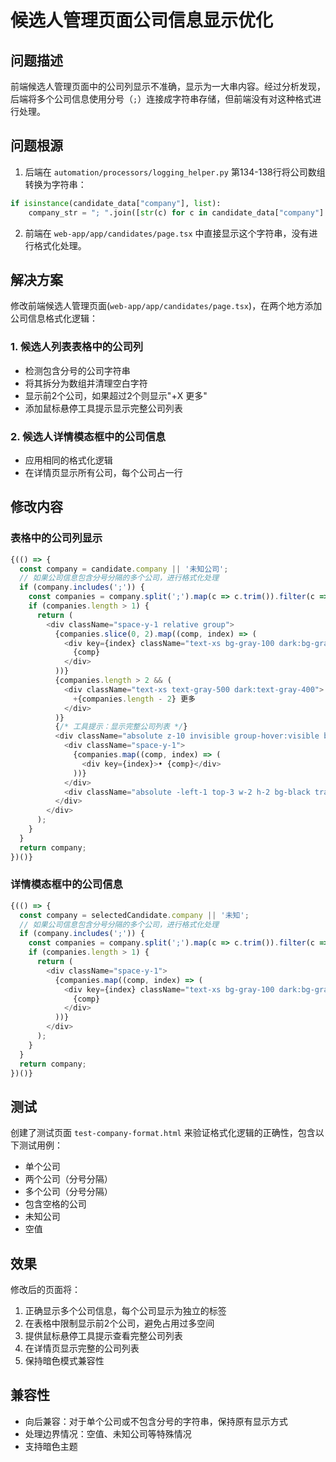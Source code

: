 # 候选人管理页面公司信息显示优化

## 问题描述
前端候选人管理页面中的公司列显示不准确，显示为一大串内容。经过分析发现，后端将多个公司信息使用分号（`;`）连接成字符串存储，但前端没有对这种格式进行处理。

## 问题根源
1. 后端在 `automation/processors/logging_helper.py` 第134-138行将公司数组转换为字符串：
```python
if isinstance(candidate_data["company"], list):
    company_str = "; ".join([str(c) for c in candidate_data["company"] if c])
```

2. 前端在 `web-app/app/candidates/page.tsx` 中直接显示这个字符串，没有进行格式化处理。

## 解决方案
修改前端候选人管理页面(`web-app/app/candidates/page.tsx`)，在两个地方添加公司信息格式化逻辑：

### 1. 候选人列表表格中的公司列
- 检测包含分号的公司字符串
- 将其拆分为数组并清理空白字符
- 显示前2个公司，如果超过2个则显示"+X 更多"
- 添加鼠标悬停工具提示显示完整公司列表

### 2. 候选人详情模态框中的公司信息
- 应用相同的格式化逻辑
- 在详情页显示所有公司，每个公司占一行

## 修改内容

### 表格中的公司列显示
```javascript
{(() => {
  const company = candidate.company || '未知公司';
  // 如果公司信息包含分号分隔的多个公司，进行格式化处理
  if (company.includes(';')) {
    const companies = company.split(';').map(c => c.trim()).filter(c => c);
    if (companies.length > 1) {
      return (
        <div className="space-y-1 relative group">
          {companies.slice(0, 2).map((comp, index) => (
            <div key={index} className="text-xs bg-gray-100 dark:bg-gray-700 px-2 py-1 rounded">
              {comp}
            </div>
          ))}
          {companies.length > 2 && (
            <div className="text-xs text-gray-500 dark:text-gray-400">
              +{companies.length - 2} 更多
            </div>
          )}
          {/* 工具提示：显示完整公司列表 */}
          <div className="absolute z-10 invisible group-hover:visible bg-black text-white text-xs rounded py-2 px-3 -top-2 left-full ml-2 whitespace-nowrap opacity-0 group-hover:opacity-100 transition-opacity">
            <div className="space-y-1">
              {companies.map((comp, index) => (
                <div key={index}>• {comp}</div>
              ))}
            </div>
            <div className="absolute -left-1 top-3 w-2 h-2 bg-black transform rotate-45"></div>
          </div>
        </div>
      );
    }
  }
  return company;
})()}
```

### 详情模态框中的公司信息
```javascript
{(() => {
  const company = selectedCandidate.company || '未知';
  // 如果公司信息包含分号分隔的多个公司，进行格式化处理
  if (company.includes(';')) {
    const companies = company.split(';').map(c => c.trim()).filter(c => c);
    if (companies.length > 1) {
      return (
        <div className="space-y-1">
          {companies.map((comp, index) => (
            <div key={index} className="text-xs bg-gray-100 dark:bg-gray-700 px-2 py-1 rounded">
              {comp}
            </div>
          ))}
        </div>
      );
    }
  }
  return company;
})()}
```

## 测试
创建了测试页面 `test-company-format.html` 来验证格式化逻辑的正确性，包含以下测试用例：
- 单个公司
- 两个公司（分号分隔）
- 多个公司（分号分隔）
- 包含空格的公司
- 未知公司
- 空值

## 效果
修改后的页面将：
1. 正确显示多个公司信息，每个公司显示为独立的标签
2. 在表格中限制显示前2个公司，避免占用过多空间
3. 提供鼠标悬停工具提示查看完整公司列表
4. 在详情页显示完整的公司列表
5. 保持暗色模式兼容性

## 兼容性
- 向后兼容：对于单个公司或不包含分号的字符串，保持原有显示方式
- 处理边界情况：空值、未知公司等特殊情况
- 支持暗色主题 